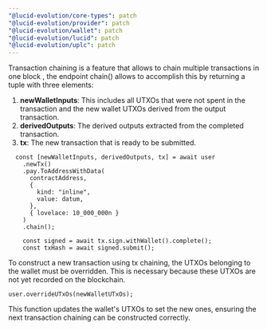 ```yaml
---
"@lucid-evolution/core-types": patch
"@lucid-evolution/provider": patch
"@lucid-evolution/wallet": patch
"@lucid-evolution/lucid": patch
"@lucid-evolution/uplc": patch
---
```


Transaction chaining is a feature that allows to chain multiple transactions in one block , the endpoint chain() allows to accomplish this by returning a tuple with three elements:

1. **newWalletInputs**: This includes all UTXOs that were not spent in the transaction and the new wallet UTXOs derived from the output transaction.
2. **derivedOutputs**: The derived outputs extracted from the completed transaction.
3. **tx**: The new transaction that is ready to be submitted.

```
  const [newWalletInputs, derivedOutputs, tx] = await user
    .newTx()
    .pay.ToAddressWithData(
      contractAddress,
      {
        kind: "inline",
        value: datum,
      },
      { lovelace: 10_000_000n }
    )
    .chain();

    const signed = await tx.sign.withWallet().complete();
    const txHash = await signed.submit();
```

To construct a new transaction using tx chaining, the UTXOs belonging to the wallet must be overridden. This is necessary because these UTXOs are not yet recorded on the blockchain.

```
user.overrideUTxOs(newWalletUTxOs);

```

This function updates the wallet's UTXOs to set the new ones, ensuring the next transaction chaining can be constructed correctly.
